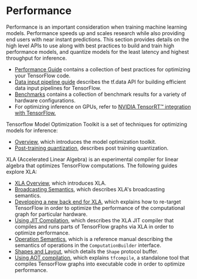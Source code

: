 # Performance

Performance is an important consideration when training machine learning
models. Performance speeds up and scales research while
also providing end users with near instant predictions. This section provides
details on the high level APIs to use along with best practices to build
and train high performance models, and quantize models for the least latency
and highest throughput for inference.

* [Performance Guide](../performance/performance_guide.md) contains a collection of best
  practices for optimizing your TensorFlow code.
* [Data input pipeline guide](../performance/datasets_performance.md) describes the tf.data
  API for building efficient data input pipelines for TensorFlow.
* [Benchmarks](../performance/benchmarks.md) contains a collection of
  benchmark results for a variety of hardware configurations.
* For optimizing inference on GPUs, refer to
  [NVIDIA TensorRT™ integration with TensorFlow.](https://medium.com/tensorflow/speed-up-tensorflow-inference-on-gpus-with-tensorrt-13b49f3db3fa)

Tensorflow Model Optimization Toolkit is a set of techniques for optimizing models
for inference:

* [Overview](../performance/model_optimization.md), which introduces 
  the model optimization toolkit.
* [Post-training quantization](../performance/post_training_quantization.md), describes
  post training quantization.

XLA (Accelerated Linear Algebra) is an experimental compiler for linear
algebra that optimizes TensorFlow computations. The following guides explore
XLA:

* [XLA Overview](../performance/xla/index.md), which introduces XLA.
* [Broadcasting Semantics](../performance/xla/broadcasting.md), which describes XLA's
  broadcasting semantics.
* [Developing a new back end for XLA](../performance/xla/developing_new_backend.md), which
  explains how to re-target TensorFlow in order to optimize the performance
  of the computational graph for particular hardware.
* [Using JIT Compilation](../performance/xla/jit.md), which describes the XLA JIT compiler that
  compiles and runs parts of TensorFlow graphs via XLA in order to optimize performance.
* [Operation Semantics](../performance/xla/operation_semantics.md), which is a reference manual
  describing the semantics of operations in the `ComputationBuilder` interface.
* [Shapes and Layout](../performance/xla/shapes.md), which details the `Shape` protocol buffer.
* [Using AOT compilation](../performance/xla/tfcompile.md), which explains `tfcompile`, a
  standalone tool that compiles TensorFlow graphs into executable code in order to optimize performance.
